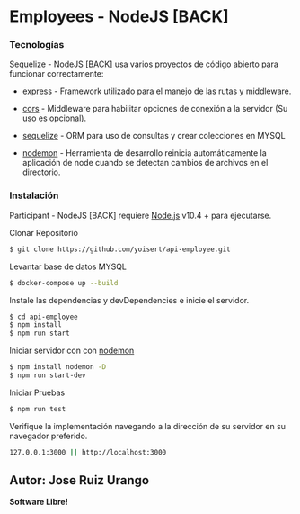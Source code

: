 # Employees - NodeJS [BACK]

### Tecnologías

Sequelize - NodeJS [BACK] usa varios proyectos de código abierto para funcionar correctamente:

* [express](http://expressjs.com/) - Framework utilizado para el manejo de las rutas y middleware.

* [cors](https://www.npmjs.com/package/cors) - Middleware para habilitar opciones de conexión a la servidor (Su uso es opcional).
* [sequelize](hhttps://sequelize.org/master/) - ORM para uso de consultas y crear colecciones en MYSQL

* [nodemon](https://www.npmjs.com/package/nodemon) - Herramienta de desarrollo reinicia automáticamente la aplicación de node cuando se detectan cambios de archivos en el directorio.


### Instalación

Participant - NodeJS [BACK] requiere [Node.js](https://nodejs.org/) v10.4 + para ejecutarse.

Clonar Repositorio
```sh
$ git clone https://github.com/yoisert/api-employee.git
```

Levantar base de datos MYSQL
```sh
$ docker-compose up --build  
```

Instale las dependencias y devDependencies e inicie el servidor.
```sh
$ cd api-employee
$ npm install 
$ npm run start
```
Iniciar servidor con con [nodemon](https://www.npmjs.com/package/nodemon)
```sh
$ npm install nodemon -D 
$ npm run start-dev
```
Iniciar Pruebas
```sh
$ npm run test
```
Verifique la implementación navegando a la dirección de su servidor en su navegador preferido.
```sh
127.0.0.1:3000 || http://localhost:3000
```


Autor: Jose Ruiz Urango
----
**Software Libre!**
